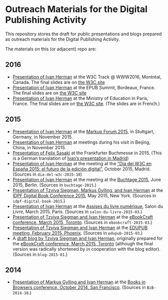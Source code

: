 # Outreach Materials for the Digital Publishing Activity

This repository stores the draft for public presentations and blogs prepared as outreach materials for the Digital Publishing Activity.

The materials on this (or adjacent) repo are:

## 2016
* [Presentation of Ivan Herman](./W3CTrack-2016/index.html) at the W3C Track @ WWW2016, Montréal, Canada. The final slides are on [the W3C site](http://www.w3.org/2016/Talks/W3CTrack-IH/)
* [Presentation of Ivan Herman](./EPUBSummit-2016/index.html) at the EPUB Summit, Bordeaux, France. The final slides are on [the W3C site](http://www.w3.org/2016/Talks/EPUBSummit-IH/)
* [Presentation of Ivan Herman](./ministere-2016/index.html) at the Ministry of Education in Paris, France. The final slides are on [the W3C site](https://www.w3.org/2016/Talks/ministere-IH/index.html). (The slides are in French.)

## 2015
* [Presentation of Ivan Herman](./markup-forum-2015-11/index.html) at the [Markup Forum 2015](http://www.markupforum.de/das-programm2015.html), in Stuttgart, Germany, in November 2015.
* [Presentation of Ivan Herman](./beijing-2015/index.html) at meetings during his visit in Beijing, China, in November 2015.
* [Presentation of Felix Sasaki](http://www.w3c.at/Events/2015/buchmesse-frankfurt-w3c-2015-10/) at the Frankfurter Buchmesse in 2015. (This is a German translation of [Ivan’s presentation in Madrid](./dia-del-w3c-2015-10/index.html))
* [Presentation of Ivan Herman](./dia-del-w3c-2015-10/index.html) at the meeting at the [“Día del W3C en España 2015: el futuro de la edición digital”](http://www.w3c.es/Eventos/2015/DiaW3C/), October 2015, Madrid. (Sources in ``dia-del-w3c-2015-10``)
* [Presentation of Ivan Herman](http://w3c.github.io/dpub/buchtage-2015/index.html) at the meeting at the [Buchtage 2015](http://www.boersenverein.de/buchtage), June 2015, Berlin. (Sources in ``buchtage-2015``.)
* [Presentation of Tzviya Siegman, Markus Gylling, and Ivan Herman](http://w3c.github.io/dpub/idpf-digital-book-2015/index.html) at the [IDPF Digital Book Conference 2015](http://idpf.org/digital-book-2015), May 2015, New York. (Sources in ``idpf-digital-book-2015``.)
* [Presentation of Ivan Herman](http://w3c.github.io/dpub/salon-du-livre-2015-03/index.html) at the [Assises du livre numérique](http://www.sne.fr/evenement_sne/assises-du-19-mars-2015/), Salon du Livre, March 2015, Paris. (Sources in ``salon-du-livre-2015-03``.)
* [Presentation of Tzviya Siegman and Ivan Herman](http://w3c.github.io/dpub/ebookcraft-2015-03/index.html) at the [eBookCraft conference, March 2015, Toronto](http://www.cvent.com/events/tech-forum-2015/agenda-0c06ff814cdd41b2bf8eaf40ea9ef709.aspx). (Sources in ``ebookcraft-2015-03``.)
* [Presentation of Tzviya Siegman and Ivan Herman](http://w3c.github.io/dpub/edupub-2015-03/index.html) at the [EDUPUB meeting, February 2015, Phoenix](http://www.imsglobal.org/feb2015UofPhoenix.html). (Sources in ``edupub-2015-03``.)
* A [draft blog by Tzviya Siegman and Ivan Herman](http://w3c.github.io/dpub/blog-2015-01/index.html), originally prepared for the [eBookCraft conference, March 2015, Toronto](http://www.cvent.com/events/tech-forum-2015/agenda-0c06ff814cdd41b2bf8eaf40ea9ef709.aspx) (although the final version was radically shortened by in cooperation with the blog editor). (Sources in ``blog-2015-01``.)

## 2014
* [Presentation of Markus Gylling and Ivan Herman](http://w3c.github.io/dpub/BiB-2014-10/index.html) at the [Books in Browsers conference, October 2014, San Francisco](http://www.cvent.com/events/tech-forum-2015/agenda-0c06ff814cdd41b2bf8eaf40ea9ef709.aspx). (Sources in ``BiB-2014-10``.)
